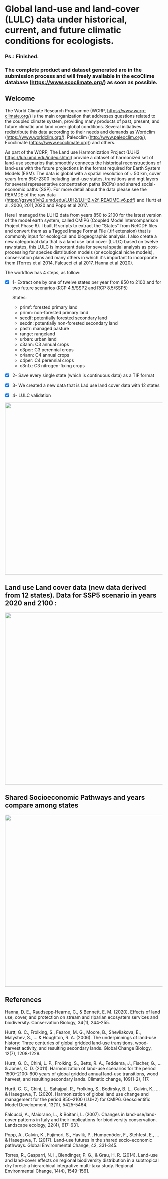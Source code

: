 # Global land-use and land-cover (LULC) data under historical, current, and future climatic conditions for ecologists.

### Ps.: Finished. 
### The complete product and dataset generated are in the submission process and will freely available in the ecoClime database (https://www.ecoclimate.org/)  as soon as possible.



## Welcome 
The World Climate Research Programme (WCRP, https://www.wcrp-climate.org/) is the main organization that addresses questions related to the coupled climate system, providing many products of past, present, and future climatic and land cover global conditions. Several initiatives redistribute this data according to their needs and demands as Wordclim (https://www.worldclim.org/), Paleoclim (http://www.paleoclim.org/), Ecoclimate (https://www.ecoclimate.org/) and others.

As part of the WCRP, The Land use Harmonization Project (LUH2 https://luh.umd.edu/index.shtml) provide a dataset of harmonized set of land-use scenarios that smoothly connects the historical reconstructions of land-use with the future projections in the format required for Earth System Models (ESM). The data is global with a spatial resolution of ~ 50 km, cover years from 850-2300 including land-use states, transitions and mgt layers for several representative concentration paths (RCPs) and shared social-economic paths (SSP). For more detail about the data please see the REAMDE of the raw data (https://gsweb1vh2.umd.edu/LUH2/LUH2_v2f_README_v6.pdf) and  Hurtt et al. 2006, 2011,2020 and Popp et al 2017.

Here I managed the LUH2 data from years 850 to 2100 for the latest version of the model earth system, called CMIP6 (Coupled Model Intercomparison Project Phase 6). I built R scripts to extract the "States" from NetCDF files and convert them as a Tagged Image Format File (.tif extension) that is commonly input for ecological and biogeographic analysis. I also create a new categorical data that is a land use land cover (LULC) based on twelve raw states, this LULC is important data for several spatial analysis as post-processing for species distribution models (or ecological niche models), conservation plans and many others in which it's important to incorporate them (Torres et al 2014, Falcucci et al 2017, Hanna et al 2020).

The workflow has 4 steps, as follow: 

   - [x] 1- Extract one by one of twelve states per year from 850 to 2100 and for two future scenarios (RCP 4.5/SSP2 and RCP 8.5/SSP5)
    
      States:
      - primf: forested primary land
      - primn: non-forested primary land
      - secdf: potentially forested secondary land
      - secdn: potentially non-forested secondary land
      - pastr: managed pasture
      - range: rangeland
      - urban: urban land
      - c3ann: C3 annual crops
      - c3per: C3 perennial crops
      - c4ann: C4 annual crops
      - c4per: C4 perennial crops
      - c3nfx: C3 nitrogen-fixing crops

   - [x] 2- Save every single state (which is continuous data) as a TIF format
   - [x] 3- We created a new data that is Lad use land cover data with 12 states
   - [X] 4- LULC validation 
   
<img src="https://user-images.githubusercontent.com/11633554/109347278-aae8ce00-7851-11eb-945a-2ad8e50d6352.png" width="550">




## Land use Land cover data (new data derived from 12 states). Data for SSP5 scenario in years 2020 and 2100 : 

<img src="https://user-images.githubusercontent.com/11633554/115323712-fd15e380-a15e-11eb-9ac7-a3d58178f6cd.png" width="550">

## Shared Socioeconomic Pathways and years compare among states

<img src="https://user-images.githubusercontent.com/11633554/115323856-3bab9e00-a15f-11eb-95ef-772cf0444f25.png" width="550">



## References 

Hanna, D. E., Raudsepp‐Hearne, C., & Bennett, E. M. (2020). Effects of land use, cover, and protection on stream and riparian ecosystem services and biodiversity. Conservation Biology, 34(1), 244-255.

Hurtt, G. C., Frolking, S., Fearon, M. G., Moore, B., Shevliakova, E., Malyshev, S., ... & Houghton, R. A. (2006). The underpinnings of land‐use history: Three centuries of global gridded land‐use transitions, wood‐harvest activity, and resulting secondary lands. Global Change Biology, 12(7), 1208-1229.

Hurtt, G. C., Chini, L. P., Frolking, S., Betts, R. A., Feddema, J., Fischer, G., ... & Jones, C. D. (2011). Harmonization of land-use scenarios for the period 1500–2100: 600 years of global gridded annual land-use transitions, wood harvest, and resulting secondary lands. Climatic change, 109(1-2), 117.

Hurtt, G. C., Chini, L., Sahajpal, R., Frolking, S., Bodirsky, B. L., Calvin, K., ... & Hasegawa, T. (2020). Harmonization of global land use change and management for the period 850–2100 (LUH2) for CMIP6. Geoscientific Model Development, 13(11), 5425-5464.

Falcucci, A., Maiorano, L., & Boitani, L. (2007). Changes in land-use/land-cover patterns in Italy and their implications for biodiversity conservation. Landscape ecology, 22(4), 617-631.

Popp, A., Calvin, K., Fujimori, S., Havlik, P., Humpenöder, F., Stehfest, E., ... & Hasegawa, T. (2017). Land-use futures in the shared socio-economic pathways. Global Environmental Change, 42, 331-345.

Torres, R., Gasparri, N. I., Blendinger, P. G., & Grau, H. R. (2014). Land-use and land-cover effects on regional biodiversity distribution in a subtropical dry forest: a hierarchical integrative multi-taxa study. Regional Environmental Change, 14(4), 1549-1561.


